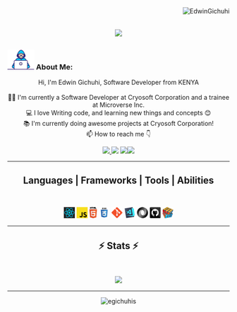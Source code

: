 <img align="right" src="https://visitor-badge.laobi.icu/badge?page_id=EdwinGichuhi/EdwinGichuhi" alt="EdwinGichuhi">    
<!-- [![Typing SVG](https://readme-typing-svg.herokuapp.com?center=true&lines=This+is+EdwinGichuhi;Nice+to+meet+you+%F0%9F%91%8B)](https://git.io/typing-svg)       -->

<h1 align="center">
  <a href="https://git.io/typing-svg">
    <img src="https://readme-typing-svg.herokuapp.com/?lines=This+is+Edwin+Gichuhi;Nice+to+meet+you+%F0%9F%91%8B&center=true&size=30">
  </a>
</h1>
   
###  <img src="/images/Developer.gif" alt="developer gif"  height="45px">  About Me:
<p align="center">
  Hi, I'm Edwin Gichuhi, Software Developer from KENYA
  <br>
  <br>
  👨‍🎓 I'm currently a Software Developer at Cryosoft Corporation and a trainee at Microverse Inc.
  <br>
  💻 I love Writing code, and learning new things and concepts 😊
  <br>
  📚 I'm currently doing awesome projects at Cryosoft Corporation!
  <br>
  📫 How to reach me 👇
</p>
<p align="center"> <a href="https://www.linkedin.com/in/edwin-gichuhi/">
  <img src="https://img.shields.io/badge/linkedin-%230077B5.svg?&style=for-the-badge&logo=linkedin&logoColor=white" height=23>
</a>
<a href="mailto:edwingichuhis@gmail.com"><img src="https://img.shields.io/badge/Gmail-D14836?style=for-the-badge&logo=gmail&logoColor=white" height=23></a> <a href="https://github.com/egichuhis/"><img src="https://img.shields.io/badge/GitHub-100000?style=for-the-badge&logo=github&logoColor=white" height=23><a href="https://t.me/Egichuhis"><img src="https://img.shields.io/badge/Telegram-2CA5E0?style=for-the-badge&logo=telegram&logoColor=white" height=23></a></p>
<hr>
<h2 align="center">Languages | Frameworks | Tools | Abilities</h2><br>
<p align="center">
  <code><img title="React" height="25" src="images/react.svg"></code>
  <code><img title="Javascript" height="25" src="images/javascript.svg"></code>
  <code><img title="HTML5" height="25" src="images/html5.svg"></code>
  <code><img title="CSS" height="25" src="images/css.svg"></code>
  <code><img title="Git" height="25" src="images/git-original.svg"></code>
  <code><img title="Visual Studio Code" height="25" src="images/vscode.png"></code>
  <code><img title="JSON" height="25" src="images/json.svg"></code>
  <code><img title="GitHub" height="25" src="images/github.svg"></code>
  <code><img title="Problem Solving" height="25" src="images/problemSolving.png"></code>
</p>
<hr>

<h2 align="center">⚡ Stats ⚡</h2>
<br>

<p align="center">
<a href="https://github.com/egichuhis/">
      <img width=325  src="https://github-readme-stats.vercel.app/api/top-langs/?username=egichuhis&hide=c%23,powershell,Mathematica,Ruby,Objective-C,Objective-C%2b%2b,Cuda&title_color=61dafb&text_color=ffffff&icon_color=61dafb&bg_color=20232a&langs_count=8&layout=compact&border_color=61dafb&hide_border=true" />
 </a>
</p>

<hr>

<p  align="center">
<img src="https://visitor-badge.laobi.icu/badge?page_id=egichuhis/egichuhis" alt="egichuhis"/>       
</p>

<!---
egichuhis/egichuhis is a ✨ special ✨ repository because its `README.md` (this file) appears on your GitHub profile.
You can click the Preview link to take a look at your changes.
--->
